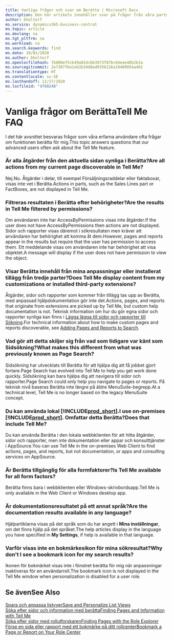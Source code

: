 ```yaml
---
title: Vanliga frågor och svar om Berätta | Microsoft Docs
description: Den här artikeln innehåller svar på frågor från våra partners och kunder som ofta frågar om Berätta.
author: bholtorf
ms.service: dynamics365-business-central
ms.topic: article
ms.devlang: na
ms.tgt_pltfrm: na
ms.workload: na
ms.search.keywords: find
ms.date: 10/01/2020
ms.author: bholtorf
ms.openlocfilehash: 7b880ef5cb49a02dcbb3973f87bc64eae48b2b3a
ms.sourcegitcommit: 2e7307fbe1eb3b34d0ad9356226a19409054a402
ms.translationtype: HT
ms.contentlocale: sv-SE
ms.lasthandoff: 12/17/2020
ms.locfileid: "4760248"
---
```

# <a name="tell-me-faq"></a><span data-ttu-id="8fe48-103">Vanliga frågor om Berätta</span><span class="sxs-lookup"><span data-stu-id="8fe48-103">Tell Me FAQ</span></span>
<span data-ttu-id="8fe48-104">I det här avsnittet besvaras frågor som våra erfarna användare ofta frågar om funktionen berätta för mig.</span><span class="sxs-lookup"><span data-stu-id="8fe48-104">This topic answers questions that our advanced users often ask about the Tell Me feature.</span></span>

### <a name="are-all-actions-from-my-current-page-discoverable-in-tell-me"></a><span data-ttu-id="8fe48-105">Är alla åtgärder från den aktuella sidan synliga i Berätta?</span><span class="sxs-lookup"><span data-stu-id="8fe48-105">Are all actions from my current page discoverable in Tell Me?</span></span>
<span data-ttu-id="8fe48-106">Nej.</span><span class="sxs-lookup"><span data-stu-id="8fe48-106">No.</span></span> <span data-ttu-id="8fe48-107">Åtgärder i delar, till exempel Försäljningsraddelar eller faktaboxar, visas inte vet i Berätta.</span><span class="sxs-lookup"><span data-stu-id="8fe48-107">Actions in parts, such as the Sales Lines part or FactBoxes, are not displayed in Tell Me.</span></span>

### <a name="are-the-results-in-tell-me-filtered-by-permissions"></a><span data-ttu-id="8fe48-108">Filtreras resultaten i Berätta efter behörigheter?</span><span class="sxs-lookup"><span data-stu-id="8fe48-108">Are the results in Tell Me filtered by permissions?</span></span>
<span data-ttu-id="8fe48-109">Om användaren inte har AccessByPermissions visas inte åtgärder.</span><span class="sxs-lookup"><span data-stu-id="8fe48-109">If the user does not have AccessByPermissions then actions are not displayed.</span></span> <span data-ttu-id="8fe48-110">Sidor och rapporter visas däremot i sökresultaten men kräver att användaren har behörighet att komma åt dem.</span><span class="sxs-lookup"><span data-stu-id="8fe48-110">However, pages and reports appear in the results but require that the user has permission to access them.</span></span> <span data-ttu-id="8fe48-111">Ett meddelande visas om användaren inte har behörighet att visa objektet.</span><span class="sxs-lookup"><span data-stu-id="8fe48-111">A message will display if the user does not have permission to view the object.</span></span>

### <a name="does-tell-me-display-content-from-my-customizations-or-installed-third-party-extensions"></a><span data-ttu-id="8fe48-112">Visar Berätta innehåll från mina anpassningar eller installerat tillägg från tredje parter?</span><span class="sxs-lookup"><span data-stu-id="8fe48-112">Does Tell Me display content from my customizations or installed third-party extensions?</span></span>
<span data-ttu-id="8fe48-113">Åtgärder, sidor och rapporter som kommer från tillägg tas upp av Berätta, med anpassad hjälpdokumentation gör inte det.</span><span class="sxs-lookup"><span data-stu-id="8fe48-113">Actions, pages, and reports that originate from extensions are picked up by Tell Me, but custom help documentation is not.</span></span> <span data-ttu-id="8fe48-114">Teknisk information om hur du gör egna sidor och rapporter synliga kan finns i [Lägga lägga till sidor och rapporter till Sökning](/dynamics365/business-central/dev-itpro/developer/devenv-al-menusuite-functionality).</span><span class="sxs-lookup"><span data-stu-id="8fe48-114">For technical information about how to make custom pages and reports discoverable, see [Adding Pages and Reports to Search](/dynamics365/business-central/dev-itpro/developer/devenv-al-menusuite-functionality).</span></span>

### <a name="what-makes-this-different-from-what-was-previously-known-as-page-search"></a><span data-ttu-id="8fe48-115">Vad gör att detta skiljer sig från vad som tidigare var känt som Sidsökning?</span><span class="sxs-lookup"><span data-stu-id="8fe48-115">What makes this different from what was previously known as Page Search?</span></span>
<span data-ttu-id="8fe48-116">Sidsökning har utvecklats till Berätta för att hjälpa dig att få jobbet gjort fortare.</span><span class="sxs-lookup"><span data-stu-id="8fe48-116">Page Search has evolved into Tell Me to help you get work done quickly.</span></span> <span data-ttu-id="8fe48-117">Sidsökning kan bara hjälpa dig att navigera till sidor och rapporter.</span><span class="sxs-lookup"><span data-stu-id="8fe48-117">Page Search could only help you navigate to pages or reports.</span></span> <span data-ttu-id="8fe48-118">På teknisk nivå baseras Berätta inte längre på äldre MenuSuite-begrepp.</span><span class="sxs-lookup"><span data-stu-id="8fe48-118">At a technical level, Tell Me is no longer based on the legacy MenuSuite concept.</span></span>

### <a name="i-use-on-premises-prod_short-does-that-include-tell-me"></a><span data-ttu-id="8fe48-119">Du kan använda lokal [!INCLUDE[prod_short](includes/prod_short.md)].</span><span class="sxs-lookup"><span data-stu-id="8fe48-119">I use on-premises [!INCLUDE[prod_short](includes/prod_short.md)].</span></span> <span data-ttu-id="8fe48-120">Omfattar detta Berätta?</span><span class="sxs-lookup"><span data-stu-id="8fe48-120">Does that include Tell Me?</span></span>
<span data-ttu-id="8fe48-121">Du kan använda Berätta i den lokala webbklienten för att hitta åtgärder, sidor och rapporter, men inte dokumentation eller appar och konsulttjänster i AppSource.</span><span class="sxs-lookup"><span data-stu-id="8fe48-121">You can use Tell Me in the on-premises Web Client to find actions, pages, and reports, but not documentation, or apps and consulting services on AppSource.</span></span>

### <a name="is-tell-me-available-for-all-form-factors"></a><span data-ttu-id="8fe48-122">Är Berätta tillgänglig för alla formfaktorer?</span><span class="sxs-lookup"><span data-stu-id="8fe48-122">Is Tell Me available for all form factors?</span></span>
<span data-ttu-id="8fe48-123">Berätta finns bara i webbklienten eller Windows-skrivbordsapp.</span><span class="sxs-lookup"><span data-stu-id="8fe48-123">Tell Me is only available in the Web Client or Windows desktop app.</span></span>

### <a name="are-the-documentation-results-available-in-any-language"></a><span data-ttu-id="8fe48-124">Är dokumentationsresultatet på ett annat språk?</span><span class="sxs-lookup"><span data-stu-id="8fe48-124">Are the documentation results available in any language?</span></span>
<span data-ttu-id="8fe48-125">Hjälpartiklarna visas på det språk som du har angett i **Mina inställningar**, om det finns hjälp på det språket.</span><span class="sxs-lookup"><span data-stu-id="8fe48-125">The help articles display in the language you have specified in **My Settings**, if help is available in that language.</span></span>

### <a name="why-dont-i-see-a-bookmark-icon-for-my-search-results"></a><span data-ttu-id="8fe48-126">Varför visas inte en bokmärkesikon för mina sökresultat?</span><span class="sxs-lookup"><span data-stu-id="8fe48-126">Why don't I see a bookmark icon for my search results?</span></span>
<span data-ttu-id="8fe48-127">Ikonen för bokmärket visas inte i fönstret berätta för mig när anpassningar inaktiveras för en användarroll.</span><span class="sxs-lookup"><span data-stu-id="8fe48-127">The bookmark icon is not displayed in the Tell Me window when personalization is disabled for a user role.</span></span>


## <a name="see-also"></a><span data-ttu-id="8fe48-128">Se även</span><span class="sxs-lookup"><span data-stu-id="8fe48-128">See Also</span></span>  
[<span data-ttu-id="8fe48-129">Spara och anpassa listvyer</span><span class="sxs-lookup"><span data-stu-id="8fe48-129">Save and Personalize List Views</span></span>](ui-views.md)  
[<span data-ttu-id="8fe48-130">Söka efter sidor och information med berätta</span><span class="sxs-lookup"><span data-stu-id="8fe48-130">Finding Pages and Information with Tell Me</span></span>](ui-search.md)  
[<span data-ttu-id="8fe48-131">Söka efter sidor med rollutforskaren</span><span class="sxs-lookup"><span data-stu-id="8fe48-131">Finding Pages with the Role Explorer</span></span>](ui-role-explorer.md)  
[<span data-ttu-id="8fe48-132">Förse en sida eller rapport med ett bokmärke på ditt rollcenter</span><span class="sxs-lookup"><span data-stu-id="8fe48-132">Bookmark a Page or Report on Your Role Center</span></span>](ui-bookmarks.md)
